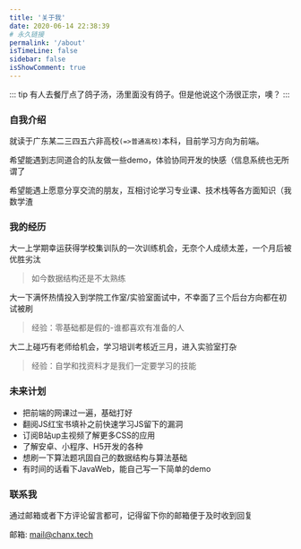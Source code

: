 ```yaml
---
title: '关于我'
date: 2020-06-14 22:38:39
# 永久链接
permalink: '/about'
isTimeLine: false
sidebar: false
isShowComment: true
---
```


::: tip
有人去餐厅点了鸽子汤，汤里面没有鸽子。但是他说这个汤很正宗，噢？
:::

### 自我介绍
就读于广东某二三四五六非高校`(=>普通高校)`本科，目前学习方向为前端。

希望能遇到志同道合的队友做一些demo，体验协同开发的快感（信息系统也无所谓了

希望能遇上愿意分享交流的朋友，互相讨论学习专业课、技术栈等各方面知识（我数学渣

### 我的经历
大一上学期幸运获得学校集训队的一次训练机会，无奈个人成绩太差，一个月后被优胜劣汰
> 如今数据结构还是不太熟练

大一下满怀热情投入到学院工作室/实验室面试中，不幸面了三个后台方向都在初试被刷

> 经验：零基础都是假的-谁都喜欢有准备的人

大二上碰巧有老师给机会，学习培训考核近三月，进入实验室打杂

> 经验：自学和找资料才是我们一定要学习的技能

### 未来计划
- 把前端的网课过一遍，基础打好
- 翻阅JS红宝书填补之前快速学习JS留下的漏洞
- 订阅B站up主视频了解更多CSS的应用
- 了解安卓、小程序、H5开发的各种
- 想刷一下算法题巩固自己的数据结构与算法基础
- 有时间的话看下JavaWeb，能自己写一下简单的demo

### 联系我
通过邮箱或者下方评论留言都可，记得留下你的邮箱便于及时收到回复

邮箱: mail@chanx.tech

